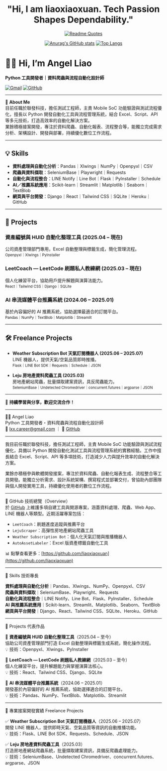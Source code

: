 <div align="center">

# "Hi, I am liaoxiaoxuan. Tech Passion Shapes Dependability."

[![Readme Quotes](https://quotes-github-readme.vercel.app/api?theme=dark&quote=Transforming%20ideas%20into%20code%2C%20building%20tomorrow%20one%20commit%20at%20a%20time.
)](https://github.com/piyushsuthar/github-readme-quotes)

[![Anurag's GitHub stats](https://github-readme-stats.vercel.app/api?username=liaoxiaoxuan&show_icons=true&layout=compact&hide=issues&line_height=24)](https://github.com/liaoxiaoxuan/github-readme-stats)
[![Top Langs](https://github-readme-stats.vercel.app/api/top-langs/?username=liaoxiaoxuan&layout=compact)](https://github.com/liaoxiaoxuan/github-readme-stats)

</div>

# 👩‍💻 Hi, I’m Angel Liao

**Python 工具開發者｜資料爬蟲與流程自動化設計師**

[![Gmail](https://img.shields.io/badge/email-lxx.career@gmail.com-red?style=flat-square&logo=gmail)](mailto:lxx.career@gmail.com)
[![GitHub](https://img.shields.io/badge/GitHub-@liaoxiaoxuan-181717?style=flat-square&logo=github)](https://github.com/liaoxiaoxuan)

---

🎯 **About Me**  
目前任職於聯發科技，擔任測試工程師，主責 Mobile SoC 功能驗證與測試流程優化，擅長以 Python 開發自動化工具與流程管理系統，結合 Excel、Script、API 等多元技術，打造高效率的自動化解決方案。  
業餘積極接案開發，專注於資料爬蟲、自動化報表、流程整合等，能獨立完成需求分析、架構設計、開發與部署，持續優化數位工作流程。

---

## 💡 Skills

- **資料處理與自動化分析**：Pandas｜Xlwings｜NumPy｜Openpyxl｜CSV
- **爬蟲與資料擷取**：SeleniumBase｜Playwright｜Requests
- **自動化與流程整合**：LINE Notify｜Line Bot｜Flask｜PyInstaller｜Schedule
- **AI／推薦系統應用**：Scikit-learn｜Streamlit｜Matplotlib｜Seaborn｜TextBlob
- **網頁與平台開發**：Django｜React｜Tailwind CSS｜SQLite｜Heroku｜GitHub

---

## 🚀 Projects

### 資產編號與 HUID 自動化整理工具 (2025.04 – 現在)
公司資產管理部門專用，Excel 自動整理與標籤生成，簡化管理流程。  
<sub>Openpyxl｜Xlwings｜PyInstaller</sub>

### LeetCoach — LeetCode 刷題私人教練網 (2025.03 – 現在)
個人化練習平台，協助用戶提升解題與演算法能力。  
<sub>React｜Tailwind CSS｜Django｜SQLite</sub>

### AI 串流媒體平台推薦系統 (2024.06 – 2025.01)
基於內容偏好的 AI 推薦系統，協助選擇最適合的訂閱平台。  
<sub>Pandas｜NumPy｜TextBlob｜Matplotlib｜Streamlit</sub>

---

## 🛠️ Freelance Projects

- **Weather Subscription Bot 天氣訂閱機器人 (2025.06 – 2025.07)**  
  LINE 機器人，提供天氣/空氣品質即時推播。  
  <sub>Flask｜LINE Bot SDK｜Requests｜Schedule｜JSON</sub>

- **Leju 房地產資料爬蟲工具 (2025.03)**  
  房地產網站爬蟲，批量擷取建案資訊，具反爬蟲能力。  
  <sub>SeleniumBase｜Undetected Chromedriver｜concurrent.futures｜argparse｜JSON</sub>

---

🌱 **持續學習與分享，歡迎交流合作！**

---

👩‍💻 Angel Liao  
Python 工具開發者・資料爬蟲與流程自動化設計師  
📧 [lxx.career@gmail.com](mailto:lxx.career@gmail.com) ｜ 🔗 [GitHub](https://github.com/liaoxiaoxuan)

---

我目前任職於聯發科技，擔任測試工程師，主責 Mobile SoC 功能驗證與測試流程優化，具備以 Python 開發自動化測試工具與流程管理系統的實務經驗。工作中擅長結合 Excel、Script、API 等多項技術，打造減少人力與提升效率的自動化解決方案。

業餘亦積極參與軟體開發接案，專注於資料爬蟲、自動化報表生成、流程整合等工具開發。能獨立分析需求、設計系統架構、撰寫程式並部署交付，曾協助內部團隊與個人開發實用工具，持續優化使用者的數位工作流程。

---

🔹 GitHub 技術總覽（Overview）  
於 [GitHub](https://github.com/liaoxiaoxuan) 上維護多項自建工具與開源專案，涵蓋資料處理、爬蟲、Web App、LINE 機器人等類型。近期活躍專案包括：

- `LeetCoach`：刷題進度追蹤與推薦平台  
- `LejuScraper`：高彈性房地產網站爬蟲工具  
- `Weather Subscription Bot`：個人化天氣訂閱與推播機器人  
- `AutoAssetLabeler`：Excel 版資產標籤自動化工具  

📊 點擊查看更多：[https://github.com/liaoxiaoxuan](https://github.com/liaoxiaoxuan)

---

🔹 Skills 技術專長  

**資料處理與自動化分析**｜Pandas、Xlwings、NumPy、Openpyxl、CSV  
**爬蟲與資料擷取**｜SeleniumBase、Playwright、Requests  
**自動化與流程整合**｜LINE Notify、Line Bot、Flask、PyInstaller、Schedule  
**AI 與推薦系統應用**｜Scikit-learn、Streamlit、Matplotlib、Seaborn、TextBlob  
**網頁與平台開發**｜Django、React、Tailwind CSS、SQLite、Heroku、GitHub

---

🔹 Projects 代表作品  

📌 **資產編號與 HUID 自動化整理工具**（2025.04 – 至今）  
協助公司資產管理部門打造 Excel 自動整理與標籤生成系統，簡化操作流程。  
💡 技術：Openpyxl、Xlwings、PyInstaller

📌 **LeetCoach — LeetCode 刷題私人教練網**（2025.03 – 至今）  
個人化練習平台，提升解題能力與掌握演算法核心。  
💡 技術：React、Tailwind CSS、Django、SQLite

📌 **AI 串流媒體平台推薦系統**（2024.06 – 2025.01）  
開發基於內容偏好的 AI 推薦系統，協助選擇適合的訂閱平台。  
💡 技術：Pandas、NumPy、TextBlob、Matplotlib、Streamlit

---

🔹 專業接案開發實績 Freelance Projects  

✅ **Weather Subscription Bot 天氣訂閱機器人**（2025.06 – 2025.07）  
開發 LINE 機器人，提供即時天氣、空氣品質等資訊的自動推播功能。  
💡 技術：Flask、LINE Bot SDK、Requests、Schedule、JSON

✅ **Leju 房地產資料爬蟲工具**（2025.03）  
打造房地產網站爬蟲系統，批量擷取建案資訊，具備反爬蟲處理能力。  
💡 技術：SeleniumBase、Undetected Chromedriver、concurrent.futures、argparse、JSON
